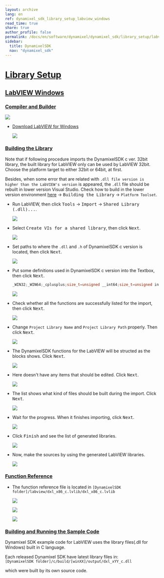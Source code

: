 ```yaml
---
layout: archive
lang: en
ref: dynamixel_sdk_library_setup_labview_windows
read_time: true
share: true
author_profile: false
permalink: /docs/en/software/dynamixel/dynamixel_sdk/library_setup/labview_windows/
sidebar:
  title: DynamixelSDK
  nav: "dynamixel_sdk"
---
```


<div style="counter-reset: h2 15"></div>
<div style="counter-reset: h1 2"></div>

# [Library Setup](#library-setup)

## [LabVIEW Windows](#labview-windows)

### [Compiler and Builder](#compiler-and-builder)

![](/assets/images/sw/sdk/dynamixel_sdk/library_setup/labview/labview_logo.png)

* [Download LabVIEW for Windows](http://www.ni.com/download-labview/#)

  ![](/assets/images/sw/sdk/dynamixel_sdk/library_setup/labview/windows/library_file/a1.png)

### [Building the Library](#building-the-library)

Note that if following procedure imports the DynamixelSDK c ver. 32bit library, the built library for LabVIEW only can be used by LabVIEW 32bit. Choose the platform target to either 32bit or 64bit, at first.

Besides, when some error that are related with `.dll file version is higher than the LabVIEW's version` is appeared, the `.dll` file should be rebuilt in lower version Visual Studio. Check how to build in the lower version environment [here](/docs/en/software/dynamixel/dynamixel_sdk/library_setup/labview_windows/#labview-windows) → <kbd>Building the Library</kbd> → `Platform Toolset`. 

* Run LabVIEW, then click <kbd>Tools</kbd> → <kbd>Import</kbd> → <kbd>Shared Library (.dll)...</kbd>.

  ![](/assets/images/sw/sdk/dynamixel_sdk/library_setup/labview/windows/library_file/b1.png)

* Select <kbd>Create VIs for a shared library</kbd>, then click <kbd>Next</kbd>.

  ![](/assets/images/sw/sdk/dynamixel_sdk/library_setup/labview/windows/library_file/b2.png)

* Set paths to where the `.dll` and `.h` of DynamixelSDK c version is located, then click <kbd>Next</kbd>.

  ![](/assets/images/sw/sdk/dynamixel_sdk/library_setup/labview/windows/library_file/b3.png)

* Put some definitions used in DynamixelSDK c version into the Textbox, then click <kbd>Next</kbd>.

  ```c
  _WIN32;_WIN64;_cplusplus;size_t=unsigned __int64;size_t=unsigned in
  ```

  ![](/assets/images/sw/sdk/dynamixel_sdk/library_setup/labview/windows/library_file/b4.png)

* Check whether all the functions are successfully listed for the import, then click <kbd>Next</kbd>.

  ![](/assets/images/sw/sdk/dynamixel_sdk/library_setup/labview/windows/library_file/b5.png)

* Change `Project Library Name` and `Project Library Path` properly. Then click <kbd>Next</kbd>.

  ![](/assets/images/sw/sdk/dynamixel_sdk/library_setup/labview/windows/library_file/b6.png)

* The DynamixelSDK functions for the LabVIEW will be structed as the blocks shows. Click <kbd>Next</kbd>.

  ![](/assets/images/sw/sdk/dynamixel_sdk/library_setup/labview/windows/library_file/b7.png)

* Here doesn't have any items that should be edited. Click <kbd>Next</kbd>.

  ![](/assets/images/sw/sdk/dynamixel_sdk/library_setup/labview/windows/library_file/b8.png)

* The list shows what kind of files should be built during the import. Click <kbd>Next</kbd>.

  ![](/assets/images/sw/sdk/dynamixel_sdk/library_setup/labview/windows/library_file/b9.png)

* Wait for the progress. When it finishes importing, click <kbd>Next</kbd>.

  ![](/assets/images/sw/sdk/dynamixel_sdk/library_setup/labview/windows/library_file/b10.png)

* Click <kbd>Finish</kbd> and see the list of generated libraries.

  ![](/assets/images/sw/sdk/dynamixel_sdk/library_setup/labview/windows/library_file/b11.png)

* Now, make the sources by using the generated LabVIEW libraries.

  ![](/assets/images/sw/sdk/dynamixel_sdk/library_setup/labview/windows/library_file/b12.png)

### [Function Reference](#function-reference)

* The function reference file is located in `[DynamixelSDK folder]/labview/dxl_x86_c.lvlib/dxl_x86_c.lvlib`

  ![](/assets/images/sw/sdk/dynamixel_sdk/library_setup/labview/windows/library_file/2.png)

  ![](/assets/images/sw/sdk/dynamixel_sdk/library_setup/labview/windows/library_file/4.png)

  ![](/assets/images/sw/sdk/dynamixel_sdk/library_setup/labview/windows/library_file/1.png)

### [Building and Running the Sample Code](#building-and-running-the-sample-code)

Dynamixel SDK example code for LabVIEW uses the library files(.dll for Windows) built in C language.

Each released Dynamixel SDK have latest library files in:  
`[DynamixelSDK folder]/c/build/[winXX]/output/dxl_xYY_c.dll`

which were built by its own source code.

<!--
#### Run .vi file in labview folder
-->
